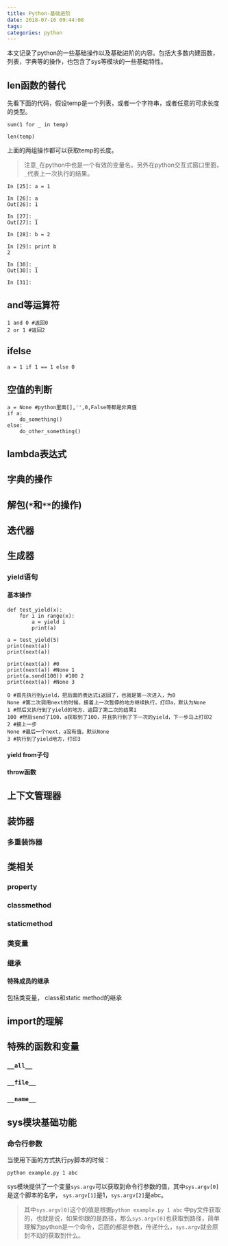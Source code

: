 ```yaml
---
title: Python-基础进阶
date: 2018-07-16 09:44:08
tags:
categories: python
---
```


本文记录了python的一些基础操作以及基础进阶的内容。包括大多数内建函数，列表，字典等的操作，也包含了sys等模块的一些基础特性。

<!--more-->

## len函数的替代

先看下面的代码，假设temp是一个列表，或者一个字符串，或者任意的可求长度的类型。

```
sum(1 for _ in temp)

len(temp)
```

上面的两组操作都可以获取temp的长度。

> 注意`_`在python中也是一个有效的变量名。另外在python交互式窗口里面，`_`代表上一次执行的结果。

```
In [25]: a = 1

In [26]: a
Out[26]: 1

In [27]: _
Out[27]: 1

In [28]: b = 2

In [29]: print b
2

In [30]: _
Out[30]: 1

In [31]:
```

## and等运算符

```
1 and 0 #返回0
2 or 1 #返回2
```

## ifelse

```
a = 1 if 1 == 1 else 0
```

## 空值的判断

```
a = None #python里面[],'',0,False等都是非真值
if a:
    do_something()
else:
    do_other_something()
```

## lambda表达式

## 字典的操作

## 解包(`*`和`**`的操作)

## 迭代器

## 生成器

### yield语句

#### 基本操作

```
def test_yield(x):
    for i in range(x):
        a = yield i
        print(a)

a = test_yield(5)
print(next(a))
print(next(a))

print(next(a)) #0
print(next(a)) #None 1
print(a.send(100)) #100 2
print(next(a)) #None 3

0 #首先执行到yield，把后面的表达式i返回了，也就是第一次进入，为0
None #第二次调用next的时候，接着上一次暂停的地方继续执行，打印a，默认为None
1 #然后又执行到了yield的地方，返回了第二次的结果1
100 #然后send了100，a获取到了100，并且执行到了下一次的yield，下一步马上打印2
2 #接上一步
None #最后一个next，a没有值，默认None
3 #执行到了yield地方，打印3
```

#### yield from子句

#### throw函数

## 上下文管理器

## 装饰器

### 多重装饰器

## 类相关

### property

### classmethod

### staticmethod

### 类变量

### 继承

#### 特殊成员的继承

包括类变量， class和static method的继承

## import的理解

## 特殊的函数和变量

### `__all__`

### `__file__`

### `__name__`

## sys模块基础功能

### 命令行参数

当使用下面的方式执行py脚本的时候：

```
python example.py 1 abc
```

sys模块提供了一个变量`sys.argv`可以获取到命令行参数的值，其中`sys.argv[0]`是这个脚本的名字， `sys.argv[1]`是1，`sys.argv[2]`是abc。

> 其中`sys.argv[0]`这个的值是根据`python example.py 1 abc` 中py文件获取的，也就是说，如果你跟的是路径，那么`sys.argv[0]`也获取到路径，简单理解为python是一个命令，后面的都是参数，传递什么，`sys.argv`就会原封不动的获取到什么。


